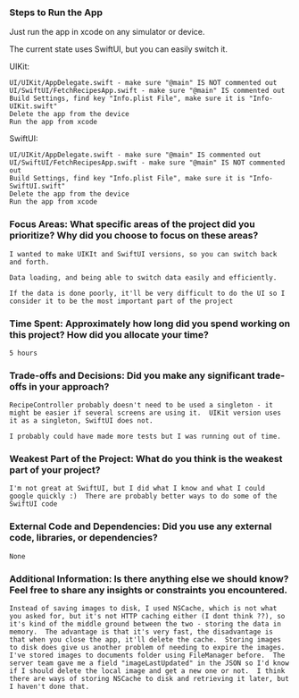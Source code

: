### Steps to Run the App

Just run the app in xcode on any simulator or device.

The current state uses SwiftUI, but you can easily switch it.

UIKit: 

    UI/UIKit/AppDelegate.swift - make sure "@main" IS NOT commented out    
    UI/SwiftUI/FetchRecipesApp.swift - make sure "@main" IS commented out
    Build Settings, find key "Info.plist File", make sure it is "Info-UIKit.swift"
    Delete the app from the device
    Run the app from xcode

SwiftUI: 

    UI/UIKit/AppDelegate.swift - make sure "@main" IS commented out    
    UI/SwiftUI/FetchRecipesApp.swift - make sure "@main" IS NOT commented out
    Build Settings, find key "Info.plist File", make sure it is "Info-SwiftUI.swift"
    Delete the app from the device
    Run the app from xcode


### Focus Areas: What specific areas of the project did you prioritize? Why did you choose to focus on these areas?

    I wanted to make UIKIt and SwiftUI versions, so you can switch back and forth.

    Data loading, and being able to switch data easily and efficiently.
    
    If the data is done poorly, it'll be very difficult to do the UI so I consider it to be the most important part of the project

### Time Spent: Approximately how long did you spend working on this project? How did you allocate your time?
    
    5 hours

### Trade-offs and Decisions: Did you make any significant trade-offs in your approach?

    RecipeController probably doesn't need to be used a singleton - it might be easier if several screens are using it.  UIKit version uses it as a singleton, SwiftUI does not.
    
    I probably could have made more tests but I was running out of time.

### Weakest Part of the Project: What do you think is the weakest part of your project?

    I'm not great at SwiftUI, but I did what I know and what I could google quickly :)  There are probably better ways to do some of the SwiftUI code

### External Code and Dependencies: Did you use any external code, libraries, or dependencies?

    None

### Additional Information: Is there anything else we should know? Feel free to share any insights or constraints you encountered.

    Instead of saving images to disk, I used NSCache, which is not what you asked for, but it's not HTTP caching either (I dont think ??), so it's kind of the middle ground between the two - storing the data in memory.  The advantage is that it's very fast, the disadvantage is that when you close the app, it'll delete the cache.  Storing images to disk does give us another problem of needing to expire the images.  I've stored images to documents folder using FileManager before.  The server team gave me a field "imageLastUpdated" in the JSON so I'd know if I should delete the local image and get a new one or not.  I think there are ways of storing NSCache to disk and retrieving it later, but I haven't done that.  
